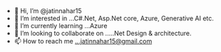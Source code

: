 - 👋 Hi, I’m @jatinnahar15
- 👀 I’m interested in ...C#.Net, Asp.Net core, Azure, Generative AI etc.
- 🌱 I’m currently learning ...Azure
- 💞️ I’m looking to collaborate on .....Net Design & architecture. 
- 📫 How to reach me ...jatinnahar15@gmail.com

<!---
jatinnahar15/jatinnahar15 is a ✨ special ✨ repository because its `README.md` (this file) appears on your GitHub profile.
You can click the Preview link to take a look at your changes.
--->
